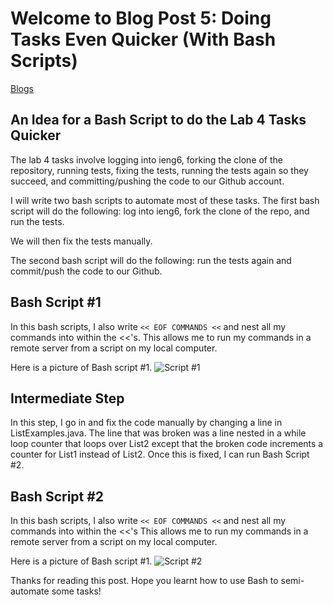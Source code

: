 # Welcome to Blog Post 5: Doing Tasks Even Quicker (With Bash Scripts)

[Blogs](https://ashishsdalvi.github.io/cse15l-lab-reports/testing)

## An Idea for a Bash Script to do the Lab 4 Tasks Quicker

The lab 4 tasks involve logging into ieng6, forking the clone of the repository, running tests, fixing the tests, 
running the tests again so they succeed, and  committing/pushing the code to our Github account.

I will write two bash scripts to automate most of these tasks.
The first bash script will do the following: log into ieng6, fork the clone of the repo, and run the tests.

We will then fix the tests manually.

The second bash script will do the following: run the tests again and commit/push the code to our Github. 


## Bash Script #1 
In this bash scripts, I also write ```<< EOF COMMANDS <<``` and nest all my commands into within the <<'s.
This allows me to run my commands in a remote server from a script on my local computer.

Here is a picture of Bash script #1.
![Script #1](https://ashishsdalvi.github.io/cse15l-lab-reports/blog_5_script1.png)

## Intermediate Step
In this step, I go in and fix the code manually by changing a line in ListExamples.java. The line that was broken
was a line nested in a while loop counter that loops over List2 except that the broken code increments a counter for 
List1 instead of List2. Once this is fixed, I can run Bash Script #2. 


## Bash Script #2 
In this bash scripts, I also write ```<< EOF COMMANDS <<``` and nest all my commands into within the <<'s
This allows me to run my commands in a remote server from a script on my local computer.

Here is a picture of Bash script #1.
![Script #2](https://ashishsdalvi.github.io/cse15l-lab-reports/blog_5_script2.png)

Thanks for reading this post. Hope you learnt how to use Bash to semi-automate some tasks!
